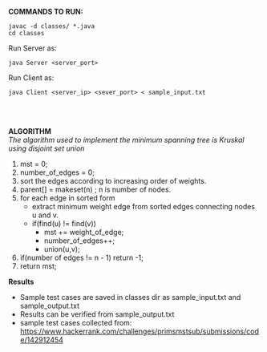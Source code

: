 **COMMANDS TO RUN:**
<br/>
```
javac -d classes/ *.java
cd classes
```
Run Server as:
```
java Server <server_port>
```
Run Client as:
```
java Client <server_ip> <sever_port> < sample_input.txt
```
<br/>
<br/>

**ALGORITHM**<br>
*The algorithm used to implement the minimum spanning tree is Kruskal using disjoint set union*<br>
1. mst = 0;
2. number_of_edges = 0;
3. sort the edges according to increasing order of weights.
4. parent[] = makeset(n) ; n is number of nodes.
5. for each edge in sorted form
    * extract minimum weight edge from sorted edges connecting nodes u and v.
    * if(find(u) != find(v))
        * mst += weight_of_edge;
        * number_of_edges++;
        * union(u,v);
6. if(number of edges != n - 1)
        return -1;
4. return mst;

**Results**<br>
* Sample test cases are saved in classes dir as sample_input.txt and sample_output.txt
* Results can be verified from sample_output.txt
* sample test cases collected from: https://www.hackerrank.com/challenges/primsmstsub/submissions/code/142912454